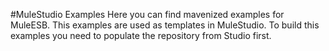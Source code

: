 #MuleStudio Examples
Here you can find mavenized examples for MuleESB. This examples are used as templates in MuleStudio. 
To build this examples you need to populate the repository from Studio first.
